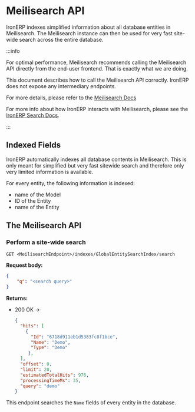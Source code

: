 # Meilisearch API

IronERP indexes simplified information about all database entities in 
Meilisearch. The Meilisearch instance can then be used for very fast site-wide
search across the entire database.

:::info

For optimal performance, Meilisearch recommends calling the Meilisearch API
directly from the end-user frontend. That is exactly what we are doing.

This document describes how to call the Meilisearch API correctly. IronERP
does not expose any intermediary endpoints.

For more details, please refer to the 
[Meilisearch Docs](https://www.meilisearch.com/docs)

For more info about how IronERP interacts with Meilisearch, please see the
[IronERP Search Docs](Engine/Components/search).

:::

## Indexed Fields

IronERP automatically indexes all database contents in Meilisearch. This is only
meant for simplified but very fast sitewide search and therefore only very
limited information is available.

For every entity, the following information is indexed:

 - name of the Model
 - ID of the Entity
 - name of the Entity

## The Meilisearch API

### Perform a site-wide search

`GET <MeilisearchEndpoint>/indexes/GlobalEntitySearchIndex/search`

**Request body:**

```json
{
    "q": "<search query>"
}
```

**Returns:**

 - 200 OK -> 
   ```json
   {
     "hits": [
       {
         "Id": "6718d911eb1d5383fc8f1bce",
         "Name": "Demo",
         "Type": "Demo"
        },
     ],
     "offset": 0,
     "limit": 20,
     "estimatedTotalHits": 976,
     "processingTimeMs": 35,
     "query": "demo"
   }
   ```

This endpoint searches the `Name` fields of every entity in the database.